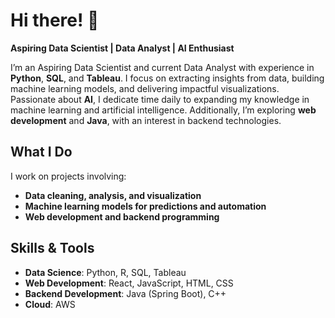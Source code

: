 # Hi there! 👋  

**Aspiring Data Scientist | Data Analyst | AI Enthusiast**  

I’m an Aspiring Data Scientist and current Data Analyst with experience in **Python**, **SQL**, and **Tableau**. I focus on extracting insights from data, building machine learning models, and delivering impactful visualizations. Passionate about **AI**, I dedicate time daily to expanding my knowledge in machine learning and artificial intelligence. Additionally, I’m exploring **web development** and **Java**, with an interest in backend technologies.  

## What I Do  
I work on projects involving:  
- **Data cleaning, analysis, and visualization**  
- **Machine learning models for predictions and automation**  
- **Web development and backend programming**  

## Skills & Tools  
- **Data Science**: Python, R, SQL, Tableau  
- **Web Development**: React, JavaScript, HTML, CSS  
- **Backend Development**: Java (Spring Boot), C++
- **Cloud**: AWS
